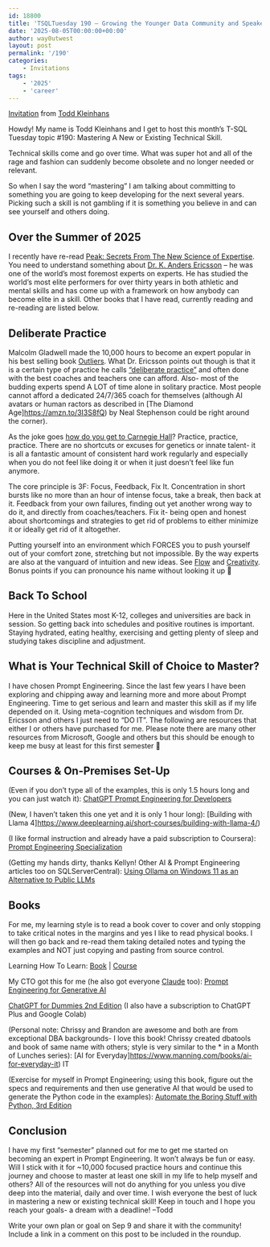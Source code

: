 ```yaml
---
id: 18800
title: 'TSQLTuesday 190 – Growing the Younger Data Community and Speakers'
date: '2025-08-05T00:00:00+00:00'
author: way0utwest
layout: post
permalink: '/190'
categories:
    - Invitations
tags:
    - '2025'
    - 'career'
---
```

[Invitation](https://toddkleinhans.wordpress.com/2025/09/02/t-sql-tuesday-190-mastering-a-new-or-existing-technical-skill/) from [Todd Kleinhans](https://toddkleinhans.wordpress.com/)

Howdy! My name is Todd Kleinhans and I get to host this month’s T-SQL Tuesday topic #190: Mastering A New or Existing Technical Skill.

Technical skills come and go over time. What was super hot and all of the rage and fashion can suddenly become obsolete and no longer needed or relevant.

So when I say the word “mastering” I am talking about committing to something you are going to keep developing for the next several years. Picking such a skill is not gambling if it is something you believe in and can see yourself and others doing.

## Over the Summer of 2025
I recently have re-read [Peak: Secrets From The New Science of Expertise](https://amzn.to/4lXpUS3). You need to understand something about [Dr. K. Anders Ericsson](https://en.wikipedia.org/wiki/K._Anders_Ericsson) – he was one of the world’s most foremost experts on experts. He has studied the world’s most elite performers for over thirty years in both athletic and mental skills and has come up with a framework on how anybody can become elite in a skill. Other books that I have read, currently reading and re-reading are listed below.

## Deliberate Practice
Malcolm Gladwell made the 10,000 hours to become an expert popular in his best selling book [Outliers](https://amzn.to/46jnKaI). What Dr. Ericsson points out though is that it is a certain type of practice he calls [“deliberate practice”](https://en.wikipedia.org/wiki/Practice_(learning_method)#Deliberate_practice) and often done with the best coaches and teachers one can afford. Also- most of the budding experts spend A LOT of time alone in solitary practice. Most people cannot afford a dedicated 24/7/365 coach for themselves (although AI avatars or human ractors as described in [The Diamond Age]https://amzn.to/3I3S8fQ) by Neal Stephenson could be right around the corner).

As the joke goes [how do you get to Carnegie Hall](https://www.carnegiehall.org/Explore/Articles/2020/04/10/The-Joke)? Practice, practice, practice. There are no shortcuts or excuses for genetics or innate talent- it is all a fantastic amount of consistent hard work regularly and especially when you do not feel like doing it or when it just doesn’t feel like fun anymore.

The core principle is 3F: Focus, Feedback, Fix It. Concentration in short bursts like no more than an hour of intense focus, take a break, then back at it. Feedback from your own failures, finding out yet another wrong way to do it, and directly from coaches/teachers. Fix it- being open and honest about shortcomings and strategies to get rid of problems to either minimize it or ideally get rid of it altogether.

Putting yourself into an environment which FORCES you to push yourself out of your comfort zone, stretching but not impossible. By the way experts are also at the vanguard of intuition and new ideas. See [Flow](https://amzn.to/3JHfCYO) and [Creativity](https://amzn.to/3HGwLkR). Bonus points if you can pronounce his name without looking it up 🙂

## Back To School
Here in the United States most K-12, colleges and universities are back in session. So getting back into schedules and positive routines is important. Staying hydrated, eating healthy, exercising and getting plenty of sleep and studying takes discipline and adjustment.

## What is Your Technical Skill of Choice to Master?
I have chosen Prompt Engineering. Since the last few years I have been exploring and chipping away and learning more and more about Prompt Engineering. Time to get serious and learn and master this skill as if my life depended on it. Using meta-cognition techniques and wisdom from Dr. Ericsson and others I just need to “DO IT”. The following are resources that either I or others have purchased for me. Please note there are many other resources from Microsoft, Google and others but this should be enough to keep me busy at least for this first semester 🙂

## Courses & On-Premises Set-Up
(Even if you don’t type all of the examples, this is only 1.5 hours long and you can just watch it): [ChatGPT Prompt Engineering for Developers](https://www.deeplearning.ai/short-courses/chatgpt-prompt-engineering-for-developers/)

(New, I haven’t taken this one yet and it is only 1 hour long): [Building with Llama 4]https://www.deeplearning.ai/short-courses/building-with-llama-4/)

(I like formal instruction and already have a paid subscription to Coursera): [Prompt Engineering Specialization](https://www.coursera.org/specializations/prompt-engineering)

(Getting my hands dirty, thanks Kellyn! Other AI & Prompt Engineering articles too on SQLServerCentral): [Using Ollama on Windows 11 as an Alternative to Public LLMs](https://www.sqlservercentral.com/editorials/using-ollama-on-windows-11-as-an-alternative-to-public-llms)

## Books
For me, my learning style is to read a book cover to cover and only stopping to take critical notes in the margins and yes I like to read physical books. I will then go back and re-read them taking detailed notes and typing the examples and NOT just copying and pasting from source control.

Learning How To Learn: [Book](https://www.amazon.com/Learn-Like-Pro-Science-Based-Anything/dp/1250799376) | [Course](https://www.coursera.org/learn/learning-how-to-learn)

My CTO got this for me (he also got everyone [Claude](https://en.wikipedia.org/wiki/Claude_(language_model)) too): [Prompt Engineering for Generative AI](https://www.oreilly.com/library/view/prompt-engineering-for/9781098153427/ch01.html)

[ChatGPT for Dummies 2nd Edition](https://www.amazon.com/ChatGPT-Dummies-Pam-Baker/dp/1394314450) (I also have a subscription to ChatGPT Plus and Google Colab)

(Personal note: Chrissy and Brandon are awesome and both are from exceptional DBA backgrounds- I love this book! Chrissy created dbatools and book of same name with others; style is very similar to the * in a Month of Lunches series): [AI for Everyday]https://www.manning.com/books/ai-for-everyday-it) IT

(Exercise for myself in Prompt Engineering; using this book, figure out the specs and requirements and then use generative AI that would be used to generate the Python code in the examples): [Automate the Boring Stuff with Python, 3rd Edition](https://www.amazon.com/Automate-Boring-Stuff-Python-3rd/dp/1718503407)

## Conclusion

I have my first “semester” planned out for me to get me started on becoming an expert in Prompt Engineering. It won’t always be fun or easy. Will I stick with it for ~10,000 focused practice hours and continue this journey and choose to master at least one skill in my life to help myself and others? All of the resources will not do anything for you unless you dive deep into the material, daily and over time. I wish everyone the best of luck in mastering a new or existing technical skill! Keep in touch and I hope you reach your goals- a dream with a deadline! –Todd

Write your own plan or goal on Sep 9 and share it with the community! Include a link in a comment on this post to be included in the roundup.